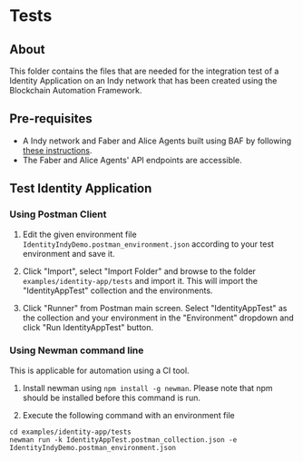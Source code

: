 # Tests

## About
This folder contains the files that are needed for the integration test of a Identity Application on an Indy network that has been created using the Blockchain Automation Framework. 

## Pre-requisites

* A Indy network and Faber and Alice Agents built using BAF by following [these instructions](../README.md).
* The Faber and Alice Agents' API endpoints are accessible.

## Test Identity Application
### Using Postman Client

1. Edit the given environment file `IdentityIndyDemo.postman_environment.json` according to your test environment and save it.

2. Click "Import", select "Import Folder" and browse to the folder `examples/identity-app/tests` and import it.
This will import the "IdentityAppTest" collection and the environments.

3. Click "Runner" from Postman main screen. Select "IdentityAppTest" as the collection and your environment in the "Environment" dropdown and click "Run IdentityAppTest" button.

### Using Newman command line
This is applicable for automation using a CI tool.

1. Install newman using `npm install -g newman`. Please note that npm should be installed before this command is run.

2. Execute the following command with an environment file
```
cd examples/identity-app/tests
newman run -k IdentityAppTest.postman_collection.json -e IdentityIndyDemo.postman_environment.json
```
